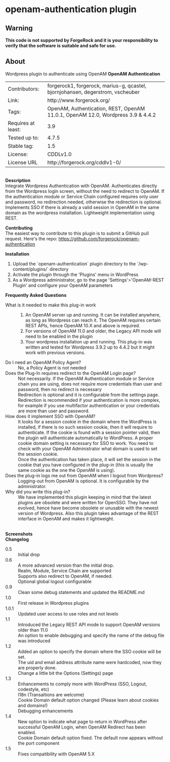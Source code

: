 # openam-authentication plugin

## Warning
**This code is not supported by ForgeRock and it is your responsibility to verify that the software is suitable and safe for use.**

## About

Wordpress plugin to authenticate using OpenAM
<b>OpenAM Authentication</b>
<table border="0">
<tr><td>Contributors:</td><td>forgerock1, forgerock, marius-g, qcastel, bjornjohansen, degerstrom, vscheuber</td></tr>
<tr><td>Link:</td><td> http://www.forgerock.org/</td></tr>
<tr><td>Tags:</td><td> OpenAM, Authentication, REST, OpenAM 11.0.1, OpenAM 12.0, Wordpress 3.9 & 4.4.2</td></tr>
<tr><td>Requires at least:</td><td> 3.9</td></tr>
<tr><td>Tested up to:</td><td>4.7.5</td></tr>
<tr><td>Stable tag:</td><td>1.5</td></tr>
<tr><td>License:</td><td> CDDLv1.0</td></tr>
<tr><td>License URL</td><td>http://forgerock.org/cddlv1-0/</td></tr>
</table>
<br/>
<b>Description</b>
<br/>
Integrate Wordpress Authentication with OpenAM. Authenticates directly from the Wordpress login screen, without the need to redirect to OpenAM. If the authentication module or Service Chain configured requires only user and password, no redirection needed, otherwise the redirection is optional. Implements SSO if there is already a valid session in OpenAM in the same domain as the wordpress installation. Lightweight implementation using REST.
<br/>

<b>Contributing</b>
<br/>
The easiest way to contribute to this plugin is to submit a GitHub pull request. Here's the repo:
https://github.com/forgerock/openam-authentication
<br/>

<b>Installation</b>
<br/>
<ol>
<li> Upload the `openam-authentication` plugin directory to the `/wp-content/plugins/` directory
<li>Activate the plugin through the 'Plugins' menu in WordPress
<li>As a Wordpress administrator, go to the page 'Settings'>'OpenAM-REST Plugin' and configure your OpenAM parameters
</ol>

<b>Frequently Asked Questions</b>
<dl>
<dt>
What is it needed to make this plug-in work
<dd>
<ol>
<li>An OpenAM server up and running. It can be installed anywhere, as long as Wordpress can reach it. The OpenAM requires certain REST APIs, hence OpenAM 10.X and above is required.
<li> For versions of OpenAM 11.0 and older, the Legacy API mode will need to be enabled in the plugin
<li>Your wordpress installation up and running. This plug-in was written and tested for Wordpress 3.9.2 up to 4.4.2 but it might work with previous versions.
</ol>
<dt>
Do I need an OpenAM Policy Agent?
<dd>
No, a Policy Agent is not needed
<dt>
Does the Plug-In requires redirect to the OpenAM Login page?
<dd>Not necessarily. If the OpenAM Authentication module or Service chain you are using, does not require more credentials than user and password, then no redirect is necessary
<dd>
Redirection is optional and it is configurable from the settings page.  Redirection is recommended if your authentication is more complex, for example if you use multifactor authentication or your credentials are more than user and password.
<dt>
How does it implement SSO with OpenAM?
<dd>It looks for a session cookie in the domain where the WordPress is installed, if there is no such session cookie, then it will require to authenticate.  If the cookie is found with a session pointer valid, then the plugin will authenticate automatically to WordPress.
A proper cookie domain setting is necessary for SSO to work. You need to check with your OpenAM Administrator what domain is used to set the session cookie.
<dd>
Once the authentication has taken place, it will set the session in the cookie that you have configured in the plug-in (this is usually the same cookie as the one the OpenAM is using).

<dt>Does the plug-in logs me out from OpenAM when I logout from Wordpress?
<dd>Logging-out from OpenAM is optional. It is configurable by the administrator.
<dt>
Why did you write this plug-in?
<dd>We have implemented this plugin keeping in mind that the latest plugins are obsolete and were written for OpenSSO. They have not evolved, hence have become obsolete or unusable with the newest version of Wordpress. Also this plugin takes advantage of the REST interface in OpenAM and makes it lightweight.  
</dl>
<br>
<b>Screenshots</b>
<br>
<b>Changelog</b>
<dl>
<dt>
0.5
<dd>Initial drop
<dt>
0.6
<dd>A more advanced version than the initial drop.
<dd>Realm, Module, Service Chain are supported
<dd>Supports also redirect to OpenAM, if needed.
<dd>Optional global logout configurable
<dt>
0.9
<dd>
Clean some debug statements and updated the README.md
<dt>
1.0
<dd>First release in Wordpress plugins
<dt>1.0.1
<dd>
Updated user access to use roles and not levels
<dt>
1.1
<dd>Introduced the Legacy REST API mode to support OpenAM versions older than 11.0
<dd>An option to enable debugging and specify the name of the debug file was introduced
<dt>
1.2
<dd>Added an option to specify the domain where the SSO cookie will be set.
<dd>The uid and email address attribute name were hardcoded, now they are properly done.
<dd>Change a little bit the Options (Settings) page
<dt>
1.3
<dd>Enhancements to comply more with WordPress (SSO, Logout, codestyle, etc)
<dd>I18n (Transaltions are welcome)
<dd>Cookie Domain default option changed (Please learn about cookies and domains!)
<dd>Debugging enhancements
<dt>
1.4
<dd>New option to indicate what page to return in WordPress after successful OpenAM Login, when OpenAM Redirect has been enabled.
<dd>Cookie Domain default option fixed. The default now appears without the port component
<dt>
1.5
<dd>Fixes compatibility with OpenAM 5.X
</dl>
